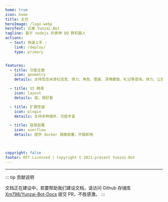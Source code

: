 ```yaml
---
home: true
icon: home
title: 主页
heroImage: /logo.webp
heroText: 云崽 Yunzai-Bot
tagline: 基于 nodejs 的原神 QQ 群机器人
actions:
  - text: 快速上手 💡
    link: /deploy/
    type: primary


features:
  - title: 功能全面
    icon: geometry
    details: 支持包含米游社信息、体力、角色、图鉴、深境螺旋、札记等查询，体力、公告主动推送在内的多种功能

  - title: UI 精美
    icon: layout
    details: 就，很好看

  - title: 扩展性强
    icon: plugin
    details: 支持多种插件，功能丰富

  - title: 容易部署
    icon: overflow
    details: 提供 docker 镜像部署，开箱即用


  
copyright: false
footer: MIT Licensed | Copyright © 2021-present Yunzai-Bot
---
```


---

::: tip 贡献说明

文档正在建设中，若要帮助我们建设文档，请访问 Github 存储库 [Xm798/Yunzai-Bot-Docs](https://github.com/Xm798/Yunzai-Bot-Docs) 提交 PR，不胜感激。
:::
